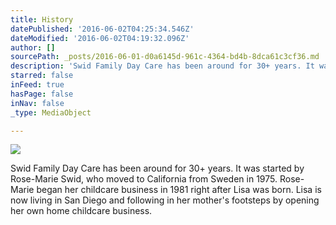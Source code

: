 ```yaml
---
title: History
datePublished: '2016-06-02T04:25:34.546Z'
dateModified: '2016-06-02T04:19:32.096Z'
author: []
sourcePath: _posts/2016-06-01-d0a6145d-961c-4364-bd4b-8dca61c3cf36.md
description: 'Swid Family Day Care has been around for 30+ years. It was started by Rose-Marie Swid, who moved to California from Sweden in 1975. Rose-Marie began her childcare business in 1981 right after Lisa was born. Lisa is now living in San Diego and following in her mother’s footsteps by opening her own home childcare business. '
starred: false
inFeed: true
hasPage: false
inNav: false
_type: MediaObject

---
```

![](https://the-grid-user-content.s3-us-west-2.amazonaws.com/48df9ab6-4af9-4de7-989d-5620ba56e16d.jpg)

Swid Family Day Care has been around for 30+ years. It was started by Rose-Marie Swid, who moved to California from Sweden in 1975\. Rose-Marie began her childcare business in 1981 right after Lisa was born. Lisa is now living in San Diego and following in her mother's footsteps by opening her own home childcare business.